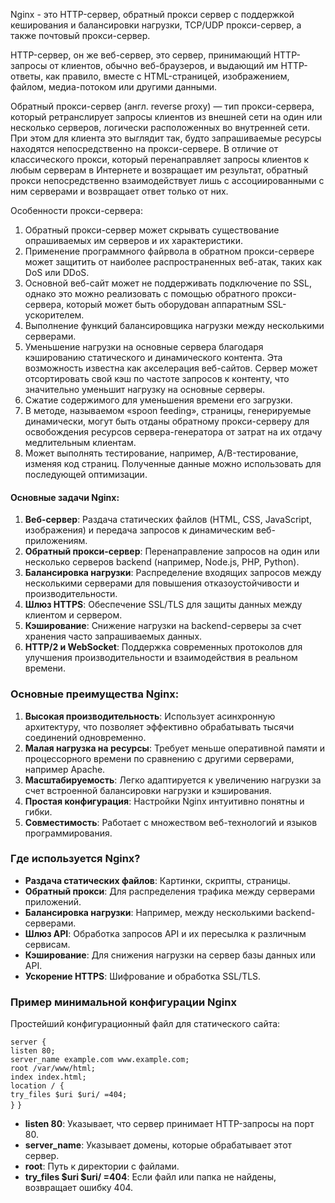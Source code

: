 Nginx - это HTTP-сервер, обратный прокси сервер с поддержкой кеширования и балансировки нагрузки, TCP/UDP прокси-сервер, а также почтовый прокси-сервер.

HTTP-сервер, он же веб-сервер, это сервер, принимающий HTTP-запросы от клиентов, обычно веб-браузеров, и выдающий им HTTP-ответы, как правило, вместе с HTML-страницей, изображением, файлом, медиа-потоком или другими данными.

Обратный прокси-сервер (англ. reverse proxy) — тип прокси-сервера, который ретранслирует запросы клиентов из внешней сети на один или несколько серверов, логически расположенных во внутренней сети. При этом для клиента это выглядит так, будто запрашиваемые ресурсы находятся непосредственно на прокси-сервере. В отличие от классического прокси, который перенаправляет запросы клиентов к любым серверам в Интернете и возвращает им результат, обратный прокси непосредственно взаимодействует лишь с ассоциированными с ним серверами и возвращает ответ только от них.

Особенности прокси-сервера: 
1. Обратный прокси-сервер может скрывать существование опрашиваемых им серверов и их характеристики.
2. Применение программного файрвола в обратном прокси-сервере может защитить от наиболее распространенных веб-атак, таких как DoS или DDoS.
3. Основной веб-сайт может не поддерживать подключение по SSL, однако это можно реализовать с помощью обратного прокси-сервера, который может быть оборудован аппаратным SSL-ускорителем.
4. Выполнение функций балансировщика нагрузки между несколькими серверами.
5. Уменьшение нагрузки на основные сервера благодаря кэшированию статического и динамического контента. Эта возможность известна как акселерация веб-сайтов. Сервер может отсортировать свой кэш по частоте запросов к контенту, что значительно уменьшит нагрузку на основные серверы.
6. Сжатие содержимого для уменьшения времени его загрузки.
7. В методе, называемом «spoon feeding», страницы, генерируемые динамически, могут быть отданы обратному прокси-серверу для освобождения ресурсов сервера-генератора от затрат на их отдачу медлительным клиентам.
8. Может выполнять тестирование, например, A/B-тестирование, изменяя код страниц. Полученные данные можно использовать для последующей оптимизации.

 #### Основные задачи Nginx:

1. **Веб-сервер**: Раздача статических файлов (HTML, CSS, JavaScript, изображения) и передача запросов к динамическим веб-приложениям.
2. **Обратный прокси-сервер**: Перенаправление запросов на один или несколько серверов backend (например, Node.js, PHP, Python).
3. **Балансировка нагрузки**: Распределение входящих запросов между несколькими серверами для повышения отказоустойчивости и производительности.
4. **Шлюз HTTPS**: Обеспечение SSL/TLS для защиты данных между клиентом и сервером.
5. **Кэширование**: Снижение нагрузки на backend-серверы за счет хранения часто запрашиваемых данных.
6. **HTTP/2 и WebSocket**: Поддержка современных протоколов для улучшения производительности и взаимодействия в реальном времени.

### Основные преимущества Nginx:

1. **Высокая производительность**: Использует асинхронную архитектуру, что позволяет эффективно обрабатывать тысячи соединений одновременно.
2. **Малая нагрузка на ресурсы**: Требует меньше оперативной памяти и процессорного времени по сравнению с другими серверами, например Apache.
3. **Масштабируемость**: Легко адаптируется к увеличению нагрузки за счет встроенной балансировки нагрузки и кэширования.
4. **Простая конфигурация**: Настройки Nginx интуитивно понятны и гибки.
5. **Совместимость**: Работает с множеством веб-технологий и языков программирования.

### Где используется Nginx?

- **Раздача статических файлов**: Картинки, скрипты, страницы.
- **Обратный прокси**: Для распределения трафика между серверами приложений.
- **Балансировка нагрузки**: Например, между несколькими backend-серверами.
- **Шлюз API**: Обработка запросов API и их пересылка к различным сервисам.
- **Кэширование**: Для снижения нагрузки на сервер базы данных или API.
- **Ускорение HTTPS**: Шифрование и обработка SSL/TLS.

### Пример минимальной конфигурации Nginx

Простейший конфигурационный файл для статического сайта:

`server {`     
	`listen 80;`     
	`server_name example.com www.example.com;`      
	`root /var/www/html;`     
	`index index.html;`      
	`location / {`        
		 `try_files $uri $uri/ =404;`     
	`}` 
   `}`

- **listen 80**: Указывает, что сервер принимает HTTP-запросы на порт 80.
- **server_name**: Указывает домены, которые обрабатывает этот сервер.
- **root**: Путь к директории с файлами.
- **try_files $uri $uri/ =404**: Если файл или папка не найдены, возвращает ошибку 404.